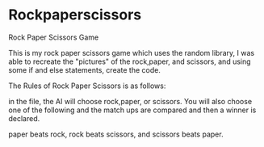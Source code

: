 # Rockpaperscissors
Rock Paper Scissors Game 


This is my rock paper scissors game which uses the random library, I was able to recreate the "pictures" of the rock,paper, and scissors, and using some if and else statements, create the code.


The Rules of Rock Paper Scissors is as follows:

in the file, the AI will choose rock,paper, or scissors. You will also choose one of the following and the match ups are compared and then a winner is declared.


paper beats rock, rock beats scissors, and scissors beats paper. 
